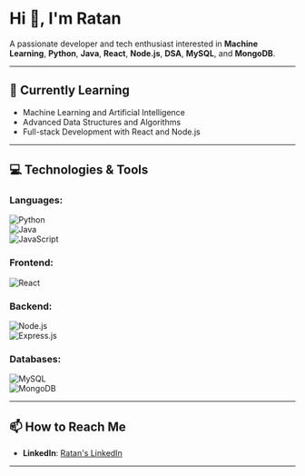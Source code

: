 # Hi 👋, I'm Ratan  
A passionate developer and tech enthusiast interested in **Machine Learning**, **Python**, **Java**, **React**, **Node.js**, **DSA**, **MySQL**, and **MongoDB**.

---

## 🌱 Currently Learning  
- Machine Learning and Artificial Intelligence  
- Advanced Data Structures and Algorithms  
- Full-stack Development with React and Node.js  

---

## 💻 Technologies & Tools  
### Languages:  
![Python](https://img.shields.io/badge/-Python-3776AB?logo=python&logoColor=white&style=flat)  
![Java](https://img.shields.io/badge/-Java-007396?logo=java&logoColor=white&style=flat)  
![JavaScript](https://img.shields.io/badge/-JavaScript-F7DF1E?logo=javascript&logoColor=black&style=flat)  

### Frontend:  
![React](https://img.shields.io/badge/-React-61DAFB?logo=react&logoColor=black&style=flat)

### Backend:  
![Node.js](https://img.shields.io/badge/-Node.js-339933?logo=node.js&logoColor=white&style=flat)  
![Express.js](https://img.shields.io/badge/-Express.js-000000?logo=express&logoColor=white&style=flat)

### Databases:  
![MySQL](https://img.shields.io/badge/-MySQL-4479A1?logo=mysql&logoColor=white&style=flat)  
![MongoDB](https://img.shields.io/badge/-MongoDB-47A248?logo=mongodb&logoColor=white&style=flat)

---

## 📫 How to Reach Me   
- **LinkedIn**: [Ratan's LinkedIn](https://www.linkedin.com/in/ratan-gunnala/)  

---

